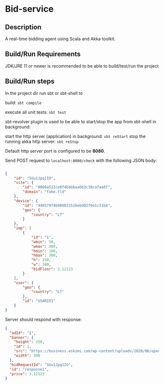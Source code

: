 # Bid-service

## Description

A real-time bidding agent using Scala and Akka toolkit.

## Build/Run Requirements
JDK/JRE 11 or newer is recommended to be able to build/test/run the project

## Build/Run steps
In the project dir run sbt or sbt-shell to

build: `sbt compile`

execute all unit tests: `sbt test`

sbt-revolver plugin is used to be able to start/stop the app from sbt-shell in background:

start the http server (application) in background: `sbt reStart`
stop the running akka http server: `sbt reStop`

Default http server port is configured to be **8080**.

Send POST request to `localhost:8080/check` with the following JSON body:
```json

{
    "id": "SGu1Jpq1IO",
    "site": {
        "id": "0006a522ce0f4bbbbaa6b3c38cafaa0f",
        "domain": "fake.tld"
    },
    "device": {
        "id": "440579f4b408831516ebd02f6e1c31b4",
        "geo": {
            "country": "LT"
        }
    },
    "imp": [
        {
            "id": "1",
            "wmin": 50,
            "wmax": 300,
            "hmin": 100,
            "hmax": 300,
            "h": 250,
            "w": 300,
            "bidFloor": 3.12123
        }
    ],
    "user": {
        "geo": {
            "country": "LT"
        },
        "id": "USARIO1"
    }
}

```


Server should respond with response:
```json
{
  "adId": "1",
  "banner": {
    "height": 250,
    "id": 1,
    "src": "https://business.eskimi.com/wp-content/uploads/2020/06/openGraph.jpeg",
    "width": 300
  },
  "bidRequestId": "SGu1Jpq1IO",
  "id": "response1",
  "price": 3.12123
}
```

